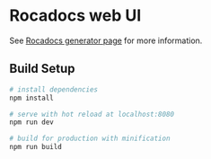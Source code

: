 # Rocadocs web UI

See [Rocadocs generator page](https://github.com/rocadocs/web) for more information.


## Build Setup

``` bash
# install dependencies
npm install

# serve with hot reload at localhost:8080
npm run dev

# build for production with minification
npm run build
```
